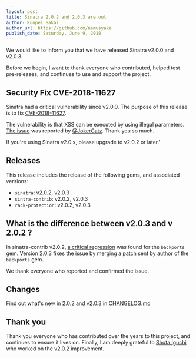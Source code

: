 ```yaml
---
layout: post
title: Sinatra 2.0.2 and 2.0.3 are out
author: Kunpei Sakai
author_url: https://github.com/namusyaka
publish_date: Saturday, June 9, 2018
---
```


We would like to inform you that we have released Sinatra v2.0.0 and v2.0.3.

Before we begin, I want to thank everyone who contributed, helped test pre-releases, and continues to use and support the project.

## Security Fix CVE-2018-11627

Sinatra had a critical vulnerability since v2.0.0.
The purpose of this release is to fix [CVE-2018-11627](https://cve.mitre.org/cgi-bin/cvename.cgi?name=CVE-2018-11627).

The vulnerability is that XSS can be executed by using illegal parameters.
[The issue](https://github.com/sinatra/sinatra/issues/1428) was reported by [@JokerCatz](https://github.com/JokerCatz).
Thank you so much.

If you're using Sinatra v2.0.x, please upgrade to v2.0.2 or later.'

## Releases

This release includes the release of the following gems, and associated versions:

* `sinatra`: v2.0.2, v2.0.3
* `sintra-contrib`: v2.0.2, v2.0.3
* `rack-protection`: v2.0.2, v2.0.3

## What is the difference between v2.0.3 and v 2.0.2 ?

In sinatra-contrib v2.0.2, [a critical regression](https://github.com/sinatra/sinatra/issues/1441) was found for the `backports` gem.
Version 2.0.3 fixes the issue by merging [a patch](https://github.com/sinatra/sinatra/issues/1442) sent by [author](https://github.com/marcandre) of the `backports` gem.

We thank everyone who reported and confirmed the issue.

## Changes

Find out what's new in 2.0.2 and v2.0.3 in [CHANGELOG.md](https://github.com/sinatra/sinatra/blob/v2.0.3/CHANGELOG.md)

## Thank you

Thank you everyone who has contributed over the years to this project, and continues to ensure it lives on.
Finally, I am deeply grateful to [Shota Iguchi](https://github.com/iguchi1124) who worked on the v2.0.2 improvement.
